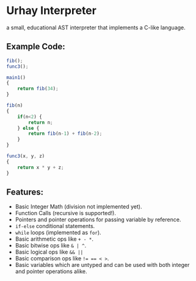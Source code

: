 # Urhay Interpreter
a small, educational AST interpreter that implements a C-like language.

## Example Code:
```javascript
fib();
func3();

main1()
{
	return fib(34);
}

fib(n)
{
	if(n<2) {
		return n;
	} else {
		return fib(n-1) + fib(n-2);
	}
}

func3(x, y, z)
{
	return x * y + z;
}
```

## Features:
* Basic Integer Math (division not implemented yet).
* Function Calls (recursive is supported!).
* Pointers and pointer operations for passing variable by reference.
* `if-else` conditional statements.
* `while` loops (implemented as `for`).
* Basic arithmetic ops like `+ - *`.
* Basic bitwise ops like `& | ^`.
* Basic logical ops like `&& ||`
* Basic comparison ops like `!= == < >`.
* Basic variables which are untyped and can be used with both integer and pointer operations alike.
